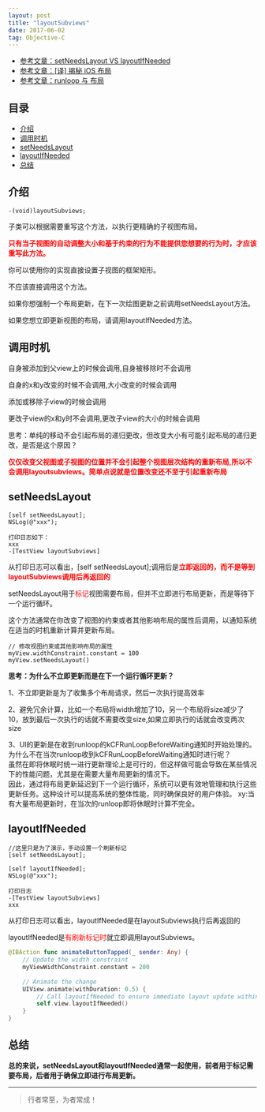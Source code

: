```yaml
---
layout: post
title: "layoutSubviews"
date: 2017-06-02
tag: Objective-C
---
```


- [参考文章：setNeedsLayout VS layoutIfNeeded](https://www.jianshu.com/p/58f53e600a94)
- [参考文章：[译] 揭秘 iOS 布局](https://juejin.cn/post/6844903567610871816)
- [参考文章：runloop 与 布局](https://juejin.cn/post/6936385830185336869)








## 目录
* [介绍](#content1)
* [调用时机](#content2)
* [setNeedsLayout](#content3)
* [layoutIfNeeded](#content4)
* [总结](#content5)





<!-- ************************************************ -->
## <a id="content1">介绍</a>

```objc
-(void)layoutSubviews;
```

子类可以根据需要重写这个方法，以执行更精确的子视图布局。

<span style="color:red;font-weight:bold;">只有当子视图的自动调整大小和基于约束的行为不能提供您想要的行为时，才应该重写此方法。</span>

你可以使用你的实现直接设置子视图的框架矩形。

不应该直接调用这个方法。

如果你想强制一个布局更新，在下一次绘图更新之前调用setNeedsLayout方法。

如果您想立即更新视图的布局，请调用layoutIfNeeded方法。


<!-- ************************************************ -->
## <a id="content2">调用时机</a>

  
自身被添加到父view上的时候会调用,自身被移除时不会调用
    
自身的x和y改变的时候不会调用,大小改变的时候会调用

添加或移除子view的时候会调用

更改子view的x和y时不会调用,更改子view的大小的时候会调用

思考：单纯的移动不会引起布局的递归更改，但改变大小有可能引起布局的递归更改，是否是这个原因？

<span style="color:red;font-weight:bold">仅仅改变父视图或子视图的位置并不会引起整个视图层次结构的重新布局,所以不会调用layoutsubviews。简单点说就是位置改变还不至于引起重新布局</span>    


<!-- ************************************************ -->
## <a id="content3">setNeedsLayout</a>


```
[self setNeedsLayout];
NSLog(@"xxx");

打印日志如下：
xxx
-[TestView layoutSubviews]
```

从打印日志可以看出，[self setNeedsLayout];调用后是<span style="color:red;font-weight:bold;">立即返回的，而不是等到layoutSubviews调用后再返回的</span>

setNeedsLayout用于<span style="color:red">标记</span>视图需要布局，但并不立即进行布局更新，而是等待下一个运行循环。

这个方法通常在你改变了视图的约束或者其他影响布局的属性后调用，以通知系统在适当的时机重新计算并更新布局。

```objc
// 修改视图约束或其他影响布局的属性
myView.widthConstraint.constant = 100
myView.setNeedsLayout()
```

**思考：为什么不立即更新而是在下一个运行循环更新？**    

1、不立即更新是为了收集多个布局请求，然后一次执行提高效率    

2、避免冗余计算，比如一个布局将width增加了10，另一个布局将size减少了10，放到最后一次执行的话就不需要改变size,如果立即执行的话就会改变两次size    

3、UI的更新是在收到runloop的kCFRunLoopBeforeWaiting通知时开始处理的。为什么不在当次runloop收到kCFRunLoopBeforeWaiting通知时进行呢？    
虽然在即将休眠时统一进行更新理论上是可行的，但这样做可能会导致在某些情况下的性能问题，尤其是在需要大量布局更新的情况下。    
因此，通过将布局更新延迟到下一个运行循环，系统可以更有效地管理和执行这些更新任务。这种设计可以提高系统的整体性能，同时确保良好的用户体验。 
xy:当有大量布局更新时，在当次的runloop即将休眠时计算不完全。     


<!-- ************************************************ -->
## <a id="content4">layoutIfNeeded</a>

```  
//这里只是为了演示，手动设置一个刷新标记
[self setNeedsLayout];

[self layoutIfNeeded];
NSLog(@"xxx");

打印日志
-[TestView layoutSubviews]
xxx
```

从打印日志可以看出，layoutIfNeeded是在layoutSubviews执行后再返回的     

layoutIfNeeded是<span style="color:red;">有刷新标记时</span>就立即调用layoutSubviews。

```swift
@IBAction func animateButtonTapped(_ sender: Any) {
    // Update the width constraint
    myViewWidthConstraint.constant = 200
    
    // Animate the change
    UIView.animate(withDuration: 0.5) {
        // Call layoutIfNeeded to ensure immediate layout update within the animation block
        self.view.layoutIfNeeded()
    }
}
```

<!-- ************************************************ -->
## <a id="content5">总结</a>

**总的来说，setNeedsLayout和layoutIfNeeded通常一起使用，前者用于标记需要布局，后者用于确保立即进行布局更新。**


----------
>  行者常至，为者常成！



